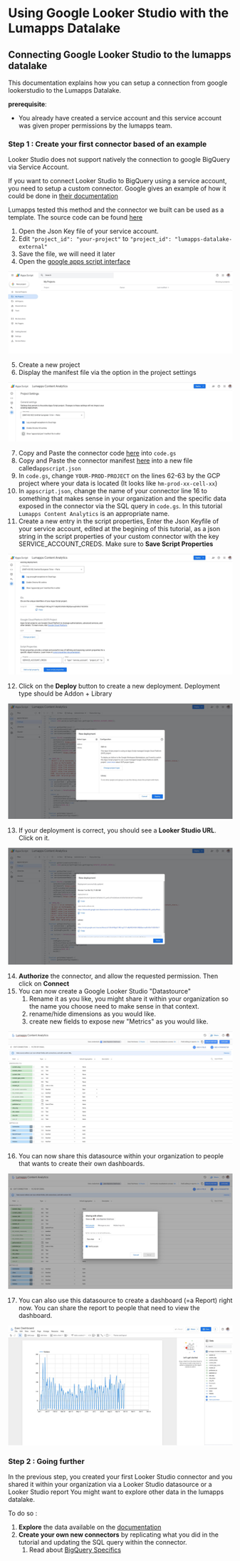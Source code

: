 # Using Google Looker Studio with the Lumapps Datalake

## Connecting Google Looker Studio to the lumapps datalake

This documentation explains how you can setup a connection from google lookerstudio to the Lumapps Datalake.


**prerequisite**:
* You already have created a service account and this service account was given proper permissions by the lumapps team.

### Step 1 : Create your first connector based of an example

Looker Studio does not support natively the connection to google BigQuery via Service Account.

If you want to connect Looker Studio to BigQuery using a service account, you need to setup a custom connector.
Google gives an example of how it could be done in [their documentation](https://developers.google.com/looker-studio/connector/use-a-service-account)

Lumapps tested this method and the connector we built can be used as a template.
The source code can be found [here](./examples)

1. Open the Json Key file of your service account.
2. Edit `"project_id": "your-project"` to `"project_id": "lumapps-datalake-external"`
3. Save the file, we will need it later
4. Open the [google apps script interface](https://script.google.com/)

![Google appscript](assets/1-appscript.jpg)

5. Create a new project
6. Display the manifest file via the option in the project settings

![Display Manifest File](assets/2-show-manifest-file.jpg)

7. Copy and Paste the connector code [here](./examples/code.gs) into `code.gs`
8. Copy and Paste the connector manifest [here](./examples/appscript.json) into a new file called`appscript.json`
9. In `code.gs`, change `YOUR-PROD-PROJECT` on the lines 62-63 by the GCP project where your data is located (It looks like `hm-prod-xx-cell-xx`)
10. In `appscript.json`, change the name of your connector line 16 to something that makes sense in your organization and the specific data exposed in the connector via the SQL query in `code.gs`. In this tutorial `Lumapps Content Analytics` is an appropriate name.
11. Create a new entry in the script properties, Enter the Json Keyfile of your service account, edited at the begining of this tutorial, as a json string in the script properties of your custom connector with the key SERVICE_ACCOUNT_CREDS. Make sure to **Save Script Properties**

![script properties](assets/3-script-properties.jpg)

12. Click on the **Deploy** button to create a new deployment. Deployment type should be Addon + Library

![Deploy](assets/4-deploy.jpg)

13. If your deployment is correct, you should see a **Looker Studio URL**. Click on it.

![Check deployment](assets/5-deploy-success.jpg)

14. **Authorize** the connector, and allow the requested permission. Then click on **Connect**
15. You can now create a Google Looker Studio "Datastource"
    1. Rename it as you like, you might share it within your organization so the name you choose need to make sense in that context.
    2. rename/hide dimensions as you would like.
    3. create new fields to expose new "Metrics" as you would like.

![Example Datasource](assets/6-configure-datasource.jpg)

16. You can now share this datasource within your organization to people that wants to create their own dashboards.

![Share Datasource](assets/7-sharing-datasource.jpg)

17. You can also use this datasource to create a dashboard (=a Report) right now. You can share the report to people that need to view the dashboard.

![Create Report](assets/8-sharing-reports.jpg)


### Step 2 : Going further

In the previous step, you created your first Looker Studio connector and you shared it within your organization via a Looker Studio datasource or a Looker Studio report
You might want to explore other data in the lumapps datalake.

To do so :

1. **Explore** the data available on the [documentation](https://developer.lumapps.com/documentation/datalake.html)
2. **Create your own new connectors** by replicating what you did in the tutorial and updating the SQL query within the connector.
   1. Read about [BigQuery Specifics](../bigquery-specifics.md)
